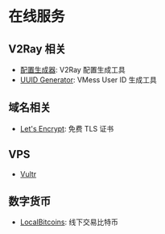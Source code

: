 # 在线服务

## V2Ray 相关

* [配置生成器](https://htfy96.github.io/v2ray-config-gen/): V2Ray 配置生成工具
* [UUID Generator](https://www.uuidgenerator.net/): VMess User ID 生成工具

## 域名相关

* [Let's Encrypt](https://letsencrypt.org/): 免费 TLS 证书

## VPS

* [Vultr](https://www.vultr.com/?ref=7269307)

## 数字货币

* [LocalBitcoins](https://localbitcoins.com/?ch=khtm): 线下交易比特币

